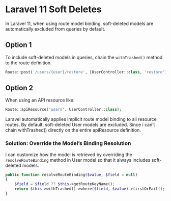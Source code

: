 # Laravel 11 Soft Deletes
In Laravel 11, when using route model binding, soft-deleted models are automatically excluded from queries by default.

## Option 1

To include soft-deleted models in queries, chain the `withTrashed()` method to the route definition.

```php
Route::post('/users/{user}/restore', [UserController::class, 'restore'])->withTrashed();
```

## Option 2

When using an API resource like:

```php
Route::apiResource('users', UserController::class);
```

Laravel automatically applies implicit route model binding to all resource routes.
By default, soft-deleted User models are excluded. Since i can’t chain withTrashed() directly on the entire apiResource definition.

### Solution: Override the Model’s Binding Resolution

I can customize how the model is retrieved by overriding the `resolveRouteBinding` method in User model so that it always includes soft-deleted models.

```php
public function resolveRouteBinding($value, $field = null)
{
    $field = $field ?? $this->getRouteKeyName();
    return $this->withTrashed()->where($field, $value)->firstOrFail();
}
```
